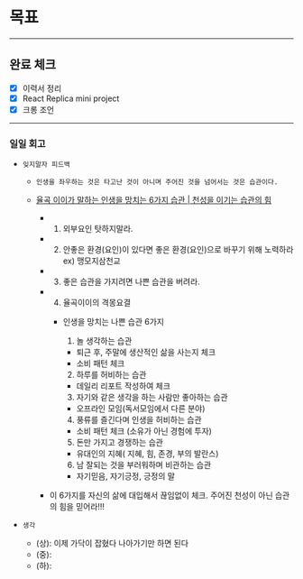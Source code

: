 # 목표

---

## 완료 체크

- [x] 이력서 정리
- [x] React Replica mini project
- [x] 크롱 조언

---

### 일일 회고

- `잊지말자 피드백`

  - `인생을 좌우하는 것은 타고난 것이 아니며 주어진 것을 넘어서는 것은 습관이다.`

  - [율곡 이이가 말하는 인생을 망치는 6가지 습관 | 천성을 이기는 습관의 힘](https://youtu.be/hl3WYQ_Ymp0)

    - 1. 외부요인 탓하지말라.
    - 2. 안좋은 환경(요인)이 있다면 좋은 환경(요인)으로 바꾸기 위해 노력하라 ex) 맹모지삼천교
    - 3. 좋은 습관을 가지려면 나쁜 습관을 버려라.
    - 4. 율곡이이의 격몽요결

      - 인생을 망치는 나쁜 습관 6가지

        1. 놀 생각하는 습관

        - 퇴근 후, 주말에 생산적인 삶을 사는지 체크
        - 소비 패턴 체크

        2. 하루를 허비하는 습관

        - 데일리 리포트 작성하여 체크

        3. 자기와 같은 생각을 하는 사람만 좋아하는 습관

        - 오프라인 모임(독서모임에서 다른 분야)

        4. 풍류를 즐긴다며 인생을 허비하는 습관

        - 소비 패턴 체크 (소유가 아닌 경험에 투자)

        5. 돈만 가지고 경쟁하는 습관

        - 유대인의 지혜( 지혜, 힘, 존경, 부의 발란스)

        6. 남 잘되는 것을 부러워하며 비관하는 습관

        - 자기믿음, 자기긍정, 긍정의 말

    - 이 6가지를 자신의 삶에 대입해서 끊임없이 체크. 주어진 천성이 아닌 습관의 힘을 믿어라!!!

- `생각`
  - (상): 이제 가닥이 잡혔다 나아가기만 하면 된다
  - (중): 
  - (하): 
